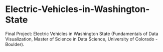 # Electric-Vehicles-in-Washington-State
Final Project: Electric Vehicles in Washington State (Fundamentals of Data Visualization, Master of Science in Data Science, University of Colorado - Boulder).
